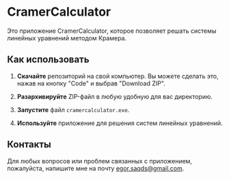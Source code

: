 # CramerCalculator

Это приложение CramerCalculator, которое позволяет решать системы линейных уравнений методом Крамера.

## Как использовать

1. **Скачайте** репозиторий на свой компьютер. Вы можете сделать это, нажав на кнопку "Code" и выбрав "Download ZIP".

2. **Разархивируйте** ZIP-файл в любую удобную для вас директорию.

3. **Запустите** файл `cramercalculator.exe`.

4. **Используйте** приложение для решения систем линейных уравнений.

## Контакты

Для любых вопросов или проблем связанных с приложением, пожалуйста, напишите мне на почту egor.saqds@gmail.com.
